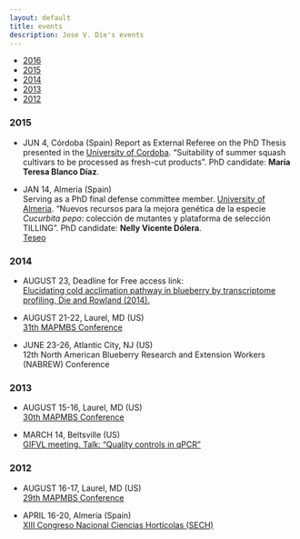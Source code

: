 ```yaml
---
layout: default
title: events
description: Jose V. Die's events
---
```


<div class="navbar">
    <div class="navbar-inner">
        <ul class="nav">
            <li><a href="#2016">2016</a></li>
            <li><a href="#2015">2015</a></li>
            <li><a href="#2014">2014</a></li>
            <li><a href="#2013">2013</a></li>
            <li><a href="#2012">2012</a></li>
        </ul>
    </div>
</div>


### <a name="2015"></a>2015


* JUN 4, Córdoba (Spain)
Report as External Referee on the PhD Thesis presented in the [University of Cordoba](http://www.uco.es/internacional/extranjeros/). “Suitability of summer squash cultivars to be processed as fresh-cut products”. PhD candidate: **María Teresa Blanco Díaz**.  

* JAN 14, Almeria (Spain)  
Serving as a PhD final defense committee member. [University of Almeria](http://cms.ual.es/UAL/en/). “Nuevos recursos para la mejora genética de la especie *Cucurbita pepo*: colección de mutantes y plataforma de selección TILLING”. PhD candidate: **Nelly Vicente Dólera**.  
[Teseo](https://www.educacion.gob.es/teseo/imprimirFichaConsulta.do?idFicha=376584)  


### <a name="2014"></a>2014

* AUGUST 23, Deadline for Free access link:  
[Elucidating cold acclimation pathway in blueberry by transcriptome profiling, Die and Rowland (2014).](http://www.sciencedirect.com/science/article/pii/S0098847213002281)  
  
* AUGUST 21-22, Laurel, MD (US)    
[31th MAPMBS Conference](http://wp.towson.edu/mapmbs/)  

* JUNE 23-26, Atlantic City, NJ (US)  
12th North American Blueberry Research and Extension Workers (NABREW) Conference  


### <a name="2013"></a>2013

* AUGUST 15-16, Laurel, MD (US)  
[30th MAPMBS Conference](http://wp.towson.edu/mapmbs/)    
  
* MARCH 14, Beltsville (US)  
[GIFVL meeting. Talk: “Quality controls in qPCR”](https://www.ars.usda.gov/northeast-area/beltsville-md/beltsville-agricultural-research-center/genetic-improvement-for-fruits-vegetables-laboratory/)  


### <a name="2012"></a>2012

* AUGUST 16-17, Laurel, MD (US)  
[29th MAPMBS Conference](http://wp.towson.edu/mapmbs/)    
  
* APRIL 16-20, Almería (Spain)  
[XIII Congreso Nacional Ciencias Hortícolas (SECH)](http://www.sech.info/)  

